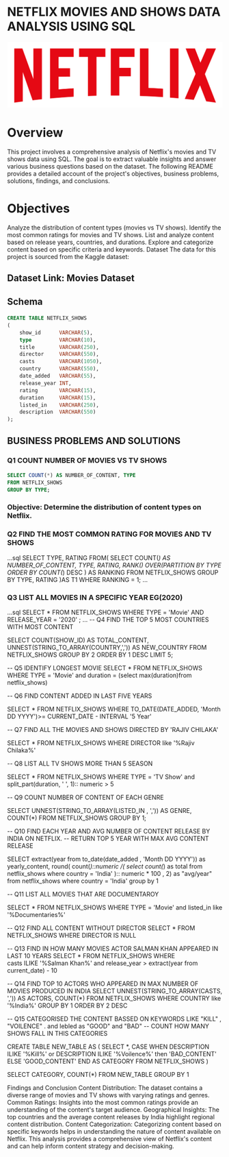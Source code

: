 # NETFLIX MOVIES AND SHOWS DATA ANALYSIS USING SQL

![LOGO](https://github.com/191Srishti/NETFLIX_SQL_PROJECT/blob/main/logo.png)
# Overview
This project involves a comprehensive analysis of Netflix's movies and TV shows data using SQL. 
The goal is to extract valuable insights and answer various business questions based on the dataset. 
The following README provides a detailed account of the project's objectives, business problems, solutions, findings, and conclusions.

# Objectives
Analyze the distribution of content types (movies vs TV shows).
Identify the most common ratings for movies and TV shows.
List and analyze content based on release years, countries, and durations.
Explore and categorize content based on specific criteria and keywords.
Dataset
The data for this project is sourced from the Kaggle dataset:

## Dataset Link: Movies Dataset
## Schema
```sql
CREATE TABLE NETFLIX_SHOWS
(
    show_id      VARCHAR(5),
    type         VARCHAR(10),
    title        VARCHAR(250),
    director     VARCHAR(550),
    casts        VARCHAR(1050),
    country      VARCHAR(550),
    date_added   VARCHAR(55),
    release_year INT,
    rating       VARCHAR(15),
    duration     VARCHAR(15),
    listed_in    VARCHAR(250),
    description  VARCHAR(550)
);
```
##  BUSINESS PROBLEMS AND SOLUTIONS

### Q1 COUNT NUMBER OF MOVIES VS TV SHOWS
```sql
SELECT COUNT(*) AS NUMBER_OF_CONTENT, TYPE
FROM NETFLIX_SHOWS
GROUP BY TYPE;
```
### Objective: Determine the distribution of content types on Netflix.

### Q2 FIND THE MOST COMMON RATING FOR MOVIES AND TV SHOWS
...sql
SELECT TYPE, RATING FROM(
	SELECT COUNT(*) AS NUMBER_OF_CONTENT, TYPE, RATING,
	RANK() OVER(PARTITION BY TYPE ORDER BY COUNT(*) DESC ) AS RANKING
	FROM NETFLIX_SHOWS
	GROUP BY TYPE, RATING
	)AS T1
WHERE RANKING = 1;
...

### Q3 LIST ALL MOVIES IN A SPECIFIC YEAR EG(2020)
...sql
SELECT * FROM NETFLIX_SHOWS
WHERE TYPE = 'Movie'
AND
RELEASE_YEAR = '2020'
;
...
-- Q4 FIND THE TOP 5 MOST COUNTRIES WITH MOST CONTENT

SELECT COUNT(SHOW_ID) AS TOTAL_CONTENT,
UNNEST(STRING_TO_ARRAY(COUNTRY,',')) AS NEW_COUNTRY
FROM NETFLIX_SHOWS
GROUP BY 2
ORDER BY 1 DESC
LIMIT 5;

--  Q5 IDENTIFY LONGEST MOVIE
SELECT *
FROM NETFLIX_SHOWS
WHERE TYPE = 'Movie'
and duration = (select max(duration)from netflix_shows)

--  Q6 FIND CONTENT ADDED IN LAST FIVE YEARS

SELECT * FROM NETFLIX_SHOWS
WHERE 
TO_DATE(DATE_ADDED, 'Month DD YYYY')>= CURRENT_DATE - INTERVAL '5 Year'

--  Q7 FIND ALL THE MOVIES AND SHOWS DIRECTED BY 'RAJIV CHILAKA'

SELECT * FROM NETFLIX_SHOWS
WHERE DIRECTOR like '%Rajiv Chilaka%'


-- Q8 LIST ALL TV SHOWS MORE THAN 5 SEASON

SELECT *
FROM NETFLIX_SHOWS
WHERE TYPE = 'TV Show'
and split_part(duration, ' ', 1):: numeric > 5 

 
-- Q9 COUNT NUMBER OF CONTENT OF EACH GENRE

SELECT UNNEST(STRING_TO_ARRAY(LISTED_IN , ',')) AS GENRE,
COUNT(*) 
FROM NETFLIX_SHOWS
GROUP BY 1;


-- Q10 FIND EACH YEAR AND AVG NUMBER OF CONTENT RELEASE BY INDIA ON NETFLIX.
-- RETURN TOP 5 YEAR WITH MAX AVG CONTENT RELEASE

SELECT extract(year from to_date(date_added , 'Month DD YYYY')) as yearly_content,
round(
		count(*)::numeric /( select count(*) as total from netflix_shows
        where country = 'India' ):: numeric * 100 , 2)
		as "avg/year"
from netflix_shows
where country = 'India'
group by 1 

-- Q11  LIST ALL MOVIES THAT ARE DOCUMENTAROY

SELECT * FROM NETFLIX_SHOWS
WHERE TYPE = 'Movie'
and listed_in like '%Documentaries%'

-- Q12 FIND ALL CONTENT WITHOUT DIRECTOR
SELECT * FROM NETFLIX_SHOWS
WHERE DIRECTOR IS NULL

-- Q13 FIND IN HOW MANY MOVIES ACTOR SALMAN KHAN APPEARED IN LAST 10 YEARS
SELECT *
FROM NETFLIX_SHOWS
WHERE  
casts ILIKE '%Salman Khan%'
and release_year > extract(year from  current_date) - 10

-- Q14 FIND TOP 10 ACTORS WHO APPEARED IN MAX NUMBER OF MOVIES PRODUCED IN INDIA
SELECT 
UNNEST(STRING_TO_ARRAY(CASTS, ',')) AS ACTORS,
COUNT(*)
FROM NETFLIX_SHOWS
WHERE COUNTRY like '%India%'
GROUP BY 1
ORDER BY 2 DESC


-- Q15 CATEGORISED THE CONTENT BASSED ON KEYWORDS LIKE "KILL" , "VOILENCE" . and lebled as "GOOD" and  "BAD"
--  COUNT HOW MANY SHOWS FALL IN THIS CATEGORIES


CREATE TABLE NEW_TABLE
AS
(
	SELECT *,
		CASE
			WHEN DESCRIPTION ILIKE '%Kill%' or
		    DESCRIPTION ILIKE '%Voilence%' then  'BAD_CONTENT'
			ELSE  'GOOD_CONTENT'
		END  AS CATEGORY
	FROM NETFLIX_SHOWS
)


SELECT CATEGORY,
COUNT(*)
FROM NEW_TABLE
GROUP BY 1









Findings and Conclusion
Content Distribution: The dataset contains a diverse range of movies and TV shows with varying ratings and genres.
Common Ratings: Insights into the most common ratings provide an understanding of the content's target audience.
Geographical Insights: The top countries and the average content releases by India highlight regional content distribution.
Content Categorization: Categorizing content based on specific keywords helps in understanding the nature of content available on Netflix.
This analysis provides a comprehensive view of Netflix's content and can help inform content strategy and decision-making.
